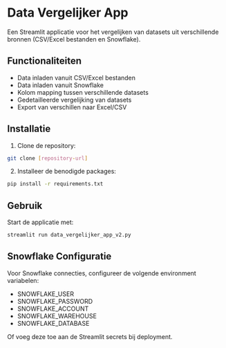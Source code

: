 # Data Vergelijker App

Een Streamlit applicatie voor het vergelijken van datasets uit verschillende bronnen (CSV/Excel bestanden en Snowflake).

## Functionaliteiten

- Data inladen vanuit CSV/Excel bestanden
- Data inladen vanuit Snowflake
- Kolom mapping tussen verschillende datasets
- Gedetailleerde vergelijking van datasets
- Export van verschillen naar Excel/CSV

## Installatie

1. Clone de repository:
```bash
git clone [repository-url]
```

2. Installeer de benodigde packages:
```bash
pip install -r requirements.txt
```

## Gebruik

Start de applicatie met:
```bash
streamlit run data_vergelijker_app_v2.py
```

## Snowflake Configuratie

Voor Snowflake connecties, configureer de volgende environment variabelen:
- SNOWFLAKE_USER
- SNOWFLAKE_PASSWORD
- SNOWFLAKE_ACCOUNT
- SNOWFLAKE_WAREHOUSE
- SNOWFLAKE_DATABASE

Of voeg deze toe aan de Streamlit secrets bij deployment. 